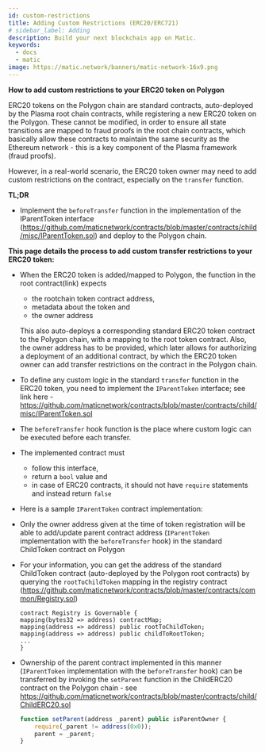 ```yaml
---
id: custom-restrictions
title: Adding Custom Restrictions (ERC20/ERC721)
# sidebar_label: Adding
description: Build your next blockchain app on Matic.
keywords:
  - docs
  - matic
image: https://matic.network/banners/matic-network-16x9.png 
---
```

**How to add custom restrictions to your ERC20 token on Polygon**

ERC20 tokens on the Polygon chain are standard contracts, auto-deployed by the Plasma root chain contracts, while registering a new ERC20 token on the Polygon. These cannot be modified, in order to ensure all state transitions are mapped to fraud proofs in the root chain contracts, which basically allow these contracts to maintain the same security as the Ethereum network - this is a key component of the Plasma framework (fraud proofs).

However, in a real-world scenario, the ERC20 token owner may need to add custom restrictions on the contract, especially on the `transfer` function. 

**TL;DR**

- Implement the `beforeTransfer` function in the implementation of the IParentToken interface (https://github.com/maticnetwork/contracts/blob/master/contracts/child/misc/IParentToken.sol) and deploy to the Polygon chain.

**This page details the process to add custom transfer restrictions to your ERC20 token:**

- When the ERC20 token is added/mapped to Polygon, the function in the root contract(link) expects 
    - the rootchain token contract address,
    - metadata about the token and
    - the owner address

    This also auto-deploys a corresponding standard ERC20 token contract to the Polygon chain, with a mapping to the root token contract. Also, the owner address has to be provided, which later allows for authorizing a deployment of an additional contract, by which the ERC20 token owner can add transfer restrictions on the contract in the Polygon chain.
  
- To define any custom logic in the standard `transfer` function in the ERC20 token, you need to implement the `IParentToken` interface; see link here - https://github.com/maticnetwork/contracts/blob/master/contracts/child/misc/IParentToken.sol

- The `beforeTransfer` hook function is the place where custom logic can be executed before each transfer. 
- The implemented contract must 
    - follow this interface,
    - return a `bool` value and 
    - in case of ERC20 contracts, it should not have `require` statements and instead return `false`
- Here is a sample `IParentToken` contract implementation:

<script src="https://gist.github.com/anurag-arjun/c7382e2abaf0822e6ec7e988eb46c92e.js"></script>

- Only the owner address given at the time of token registration will be able to add/update parent contract address (`IParentToken` implementation with the `beforeTransfer` hook) in the standard ChildToken contract on Polygon
- For your information, you can get the address of the standard ChildToken contract (auto-deployed by the Polygon root contracts) by querying the `rootToChildToken` mapping in the registry contract (https://github.com/maticnetwork/contracts/blob/master/contracts/common/Registry.sol)

    ```solidity
    contract Registry is Governable {
    mapping(bytes32 => address) contractMap;
    mapping(address => address) public rootToChildToken;
    mapping(address => address) public childToRootToken;
    ...
    }
    ```

- Ownership of the parent contract implemented in this manner (`IParentToken` implementation with the `beforeTransfer` hook) can be transferred by invoking the `setParent` function in the ChildERC20 contract on the Polygon chain - see https://github.com/maticnetwork/contracts/blob/master/contracts/child/ChildERC20.sol

    ```js
    function setParent(address _parent) public isParentOwner {
        require(_parent != address(0x0));
        parent = _parent;
    }
    ```